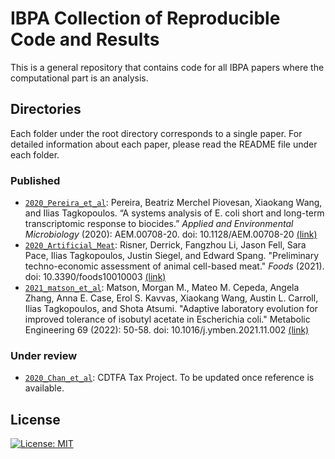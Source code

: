 # IBPA Collection of Reproducible Code and Results

This is a general repository that contains code for all IBPA papers where the computational part is an analysis.

## Directories

Each folder under the root directory corresponds to a single paper. For detailed information about each paper, please read the README file under each folder.

### Published

* <code>[2020_Pereira_et_al](./2020_Pereira_et_al)</code>: Pereira, Beatriz Merchel Piovesan, Xiaokang Wang, and Ilias Tagkopoulos. “A systems analysis of E. coli short and long-term transcriptomic response to biocides.” *Applied and Environmental Microbiology* (2020): AEM.00708-20. doi: 10.1128/AEM.00708-20 [(link)](https://aem.asm.org/content/86/14/e00708-20)
* <code>[2020_Artificial_Meat](./2020_Artificial_Meat)</code>: Risner, Derrick, Fangzhou Li, Jason Fell, Sara Pace, Ilias Tagkopoulos, Justin Siegel, and Edward Spang. "Preliminary techno-economic assessment of animal cell-based meat." *Foods* (2021). doi: 10.3390/foods10010003 [(link)](https://www.mdpi.com/2304-8158/10/1/3)
* <code>[2021_matson_et_al](./2021_matson_et_al)</code>: Matson, Morgan M., Mateo M. Cepeda, Angela Zhang, Anna E. Case, Erol S. Kavvas, Xiaokang Wang, Austin L. Carroll, Ilias Tagkopoulos, and Shota Atsumi. "Adaptive laboratory evolution for improved tolerance of isobutyl acetate in Escherichia coli." Metabolic Engineering 69 (2022): 50-58. doi: 10.1016/j.ymben.2021.11.002 [(link)](https://www.sciencedirect.com/science/article/pii/S1096717621001737?via%3Dihub)

### Under review

* <code>[2020_Chan_et_al](./2020_Chan_et_al)</code>: CDTFA Tax Project. To be updated once reference is available.

## License

[![License: MIT](https://img.shields.io/badge/License-MIT-yellow.svg)](https://opensource.org/licenses/MIT)

